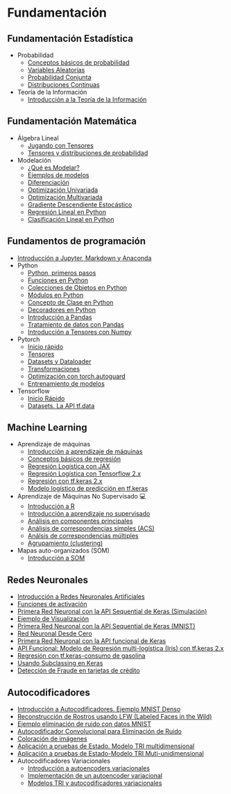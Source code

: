 # Fundamentación
## Fundamentación Estadística
- Probabilidad
	- [Conceptos básicos de probabilidad]()
	- [Variables Aleatorias]()
	- [Probabilidad Conjunta]()
	- [Distribuciones Continuas]()
- Teoría de la Información
	- [Introducción a la Teoría de la Información]()
## Fundamentación Matemática
- Álgebra Lineal
	- [Jugando con Tensores]()
	- [Tensores y distribuciones de probabilidad]()
- Modelación
	- [¿Qué es Modelar?]()
	- [Ejemplos de modelos]()
	- [Diferenciación]()
	- [Optimización Univariada]()
	- [Optimización Multivariada]()
	- [Gradiente Descendiente Estocástico]()
	- [Regresión Lineal en Python]()
	- [Clasificación Lineal en Python]()
## Fundamentos de programación
- [Introducción a Jupyter, Markdown y Anaconda]()
- Python 
	- [Python, primeros pasos]()
	- [Funciones en Python]()
	<!-- La imágen que se usa de ejemplo en la función `cortar manzana` no es propia-->
	- [Colecciones de Objetos en Python]()
	- [Módulos en Python]()
	- [Concepto de Clase en Python]()
	- [Decoradores en Python]()
	- [Introducción a Pandas]()
	- [Tratamiento de datos con Pandas]()
	- [Introducción a Tensores con Numpy]()
- Pytorch
	- [Inicio rápido]()
	- [Tensores]()
	- [Datasets y Dataloader]()
	- [Transformaciones]()
	- [Optimización con torch.autoguard]()
	- [Entrenamiento de modelos]()
- Tensorflow
	- [Inicio Rápido]()
	- [Datasets. La API tf.data]()
## Machine Learning
- Aprendizaje de máquinas
	-   [Introducción a aprendizaje de máquinas]()
	-   [Conceptos básicos de regresión]()
	-   [Regresión Logística con JAX]()
	-   [Regresión Logística con Tensorflow 2.x]()
	-   [Regresión con tf.keras 2.x]()
	-   [Modelo logístico de predicción en tf.keras]()
-   Aprendizaje de Máquinas No Supervisado 💻  
    -   [Introducción a R]()
    -   [Introducción a aprendizaje no supervisado]()
    -   [Análisis en componentes principales]()
    -   [Análisis de correspondencias simples (ACS)]()
    -   [Análsis de correspondencias múltiples]()
    -   [Agrupamiento (clustering)]()
-   Mapas auto-organizados (SOM)
    -   [Introducción a SOM]()	
## Redes Neuronales
-   [Introducción a Redes Neuronales Artificiales]()
-   [Funciones de activación]()
-   [Primera Red Neuronal con la API Sequential de Keras (Simulación)]()
-   [Ejemplo de Visualización]()
-   [Primera Red Neuronal con la API Sequential de Keras (MNIST)]()
-   [Red Neuronal Desde Cero]()
-   [Primera Red Neuronal con la API funcional de Keras]()
-   [API Funcional: Modelo de Regresión multi-logística (Iris) con tf.keras 2.x]()
-   [Regresión con tf.keras-consumo de gasolina]()
-   [Usando Subclassing en Keras]()
-   [Detección de Fraude en tarjetas de crédito]()
## Autocodificadores
-   [Introducción a Autocodificadores. Ejemplo MNIST Denso]()
-   [Reconstrucción de Rostros usando LFW (Labeled Faces in the Wild)]()
-   [Ejemplo eliminación de ruido con datos MNIST]()
-   [Autocodificador Convolucional para Eliminación de Ruido]()
-   [Coloración de imágenes]()
-   [Aplicación a pruebas de Estado. Modelo TRI multidimensional]()
-   [Aplicación a pruebas de Estado-Modelo TRI Muti-unidimensional]()
-   Autocodificadores Variacionales
	- [Introducción a autoencoders variacionales]()
	- [Implementación de un autoencoder variacional]()
	- [Modelos TRI y autocodificadores variacionales]()
	

